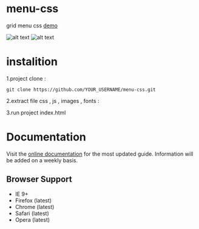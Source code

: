 # menu-css
grid menu css [demo](http://websitam.com/shop/demo/gridmenu)

![alt text](http://websitam.com/blog/wp-content/uploads/2018/05/Untitled-1-1.png)
![alt text](http://websitam.com/shop/demo/gridmenu/css.PNG)


# instalition 
1.project clone :
```
git clone https://github.com/YOUR_USERNAME/menu-css.git
```

2.extract file css , js , images , fonts :

3.run project index.html


# Documentation

Visit the [online documentation](http://websitam.com/shop/demo/gridmenu) for the most updated guide. Information will be added on a weekly basis.


## Browser Support
- IE 9+
- Firefox (latest) 
- Chrome (latest)
- Safari (latest)
- Opera (latest)
